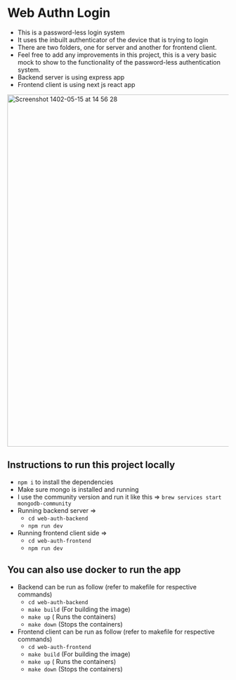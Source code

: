 # Web Authn Login
- This is a password-less login system
- It uses the inbuilt authenticator of the device that is trying to login
- There are two folders, one for server and another for frontend client.
- Feel free to add any improvements in this project, this is a very basic mock to show to the functionality of the password-less authentication system.
- Backend server is using express app
- Frontend client is using next js react app


<img width="802" alt="Screenshot 1402-05-15 at 14 56 28" src="https://github.com/davappler/web-authn-login/assets/63969056/256b96b7-5d99-425f-b12c-b692e8c8837c">




## Instructions to run this project locally
- `npm i` to install the dependencies
- Make sure mongo is installed and running
- I use the community version and run it like this => `brew services start mongodb-community`
- Running backend server =>
  - `cd web-auth-backend`
  - `npm run dev`
- Running frontend client side =>
  - `cd web-auth-frontend`
  - `npm run dev`

## You can also use docker to run the app

- Backend can be run as follow (refer to makefile for respective commands)
  - `cd web-auth-backend`
  - `make build` (For building the image)
  - `make up` ( Runs the containers)
  - `make down` (Stops the containers)
- Frontend client can be run as follow (refer to makefile for respective commands)
  - `cd web-auth-frontend`
  - `make build` (For building the image)
  - `make up` ( Runs the containers)
  - `make down` (Stops the containers)
